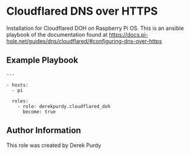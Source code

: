 # Cloudflared DNS over HTTPS
Installation for Cloudflared DOH on Raspberry Pi OS. This is an ansible playbook of the documentation found at https://docs.pi-hole.net/guides/dns/cloudflared/#configuring-dns-over-https

## Example Playbook

    ---

    - hosts:
      - pi

      roles:
        - role: derekpurdy.cloudflared_doh
          become: true

## Author Information
This role was created by Derek Purdy
